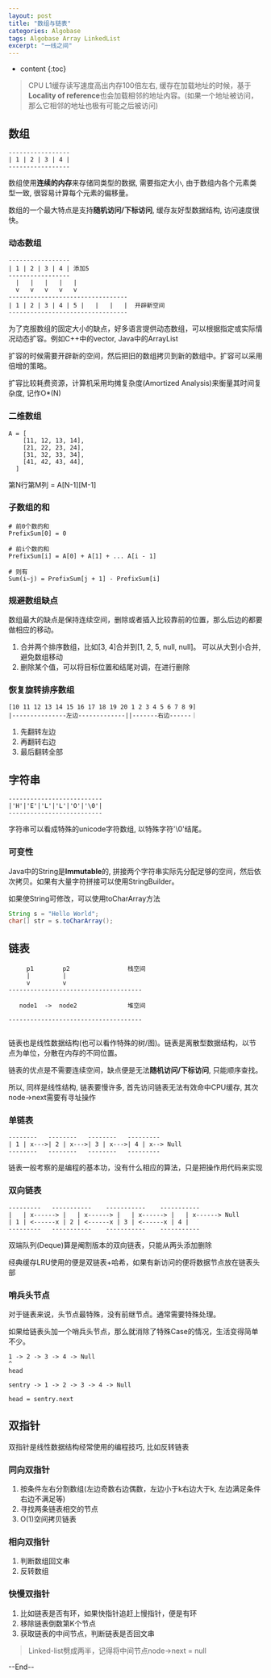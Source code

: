 ```yaml
---
layout: post
title: "数组与链表"
categories: Algobase
tags: Algobase Array LinkedList
excerpt: "一线之间"
---
```


* content
{:toc}

> CPU L1缓存读写速度高出内存100倍左右, 缓存在加载地址的时候，基于**Locality of reference**也会加载相邻的地址内容。(如果一个地址被访问，那么它相邻的地址也极有可能之后被访问)

## 数组

```
-----------------  
| 1 | 2 | 3 | 4 |
-----------------
```

数组使用**连续的内存**来存储同类型的数据, 需要指定大小, 由于数组内各个元素类型一致, 很容易计算每个元素的偏移量。

数组的一个最大特点是支持**随机访问/下标访问**, 缓存友好型数据结构, 访问速度很快。

### 动态数组

```
-----------------
| 1 | 2 | 3 | 4 | 添加5  
----------------- 
  |   |   |   |   |                  
  v   v   v   v   v 
---------------------------------
| 1 | 2 | 3 | 4 | 5 |   |   |   |  开辟新空间
---------------------------------
```

为了克服数组的固定大小的缺点，好多语言提供动态数组，可以根据指定或实际情况动态扩容。例如C++中的vector, Java中的ArrayList

扩容的时候需要开辟新的空间，然后把旧的数组拷贝到新的数组中。扩容可以采用倍增的策略。

扩容比较耗费资源，计算机采用均摊复杂度(Amortized Analysis)来衡量其时间复杂度, 记作O*(N)

### 二维数组

```
A = [
    [11, 12, 13, 14],
    [21, 22, 23, 24],
    [31, 32, 33, 34],
    [41, 42, 43, 44],
  ]
```

第N行第M列 = A[N-1][M-1]

### 子数组的和

```
# 前0个数的和
PrefixSum[0] = 0

# 前i个数的和
PrefixSum[i] = A[0] + A[1] + ... A[i - 1]

# 则有
Sum(i~j) = PrefixSum[j + 1] - PrefixSum[i] 
```

### 规避数组缺点

数组最大的缺点是保持连续空间，删除或者插入比较靠前的位置，那么后边的都要做相应的移动。

1. 合并两个排序数组，比如[3, 4]合并到[1, 2, 5, null, null]。 可以从大到小合并, 避免数组移动
2. 删除某个值，可以将目标位置和结尾对调，在进行删除

### 恢复旋转排序数组

```
[10 11 12 13 14 15 16 17 18 19 20 1 2 3 4 5 6 7 8 9]
|---------------左边-------------||-------右边------｜
```

1. 先翻转左边 
2. 再翻转右边
3. 最后翻转全部

## 字符串

```
--------------------------     
|'H'|'E'|'L'|'L'|'O'|'\0'|
--------------------------
```

字符串可以看成特殊的unicode字符数组, 以特殊字符'\0'结尾。

### 可变性

Java中的String是**Immutable**的, 拼接两个字符串实际先分配足够的空间，然后依次拷贝。如果有大量字符拼接可以使用StringBuilder。

如果使String可修改，可以使用toCharArray方法

```java
String s = "Hello World";
char[] str = s.toCharArray();
```

## 链表

```
     p1        p2                ​栈空间
     |         |
     v         v
-------------------------------------
​
   node1  ->  ​node2              堆空间
​
-------------------------------------
​
```

链表也是线性数据结构(也可以看作特殊的树/图)。链表是离散型数据结构，以节点为单位，分散在内存的不同位置。

链表的优点是不需要连续空间，缺点便是无法**随机访问/下标访问**, 只能顺序查找。

所以, 同样是线性结构, 链表要慢许多, 首先访问链表无法有效命中CPU缓存, 其次node->next需要有寻址操作

### 单链表

```
--------   --------   --------   ---------
| 1 | x--->| 2 | x--->| 3 | x--->| 4 | x--> Null
--------   --------   --------   ---------
```

链表一般考察的是编程的基本功，没有什么相应的算法，只是把操作用代码来实现

### 双向链表

```
---------   -----------    -----------    -----------
|   | x------> |   | x------> |   | x------> |   | x------> Null
| 1 | <------x | 2 | <------x | 3 | <------x | 4 |
---------   -----------    -----------    -----------
```

双端队列(Deque)算是阉割版本的双向链表，只能从两头添加删除

经典缓存LRU使用的便是双链表+哈希，如果有新访问的便将数据节点放在链表头部

### 哨兵头节点

对于链表来说，头节点最特殊，没有前继节点。通常需要特殊处理。

如果给链表头加一个哨兵头节点，那么就消除了特殊Case的情况，生活变得简单不少。

```
1 -> 2 -> 3 -> 4 -> Null
^
head

sentry -> 1 -> 2 -> 3 -> 4 -> Null

head = sentry.next
```

## 双指针

双指针是线性数据结构经常使用的编程技巧, 比如反转链表

### 同向双指针

1. 按条件左右分割数组(左边奇数右边偶数，左边小于k右边大于k, 左边满足条件右边不满足等)
2. 寻找两条链表相交的节点
3. O(1)空间拷贝链表

### 相向双指针

1. 判断数组回文串
2. 反转数组

### 快慢双指针

1. 比如链表是否有环，如果快指针追赶上慢指针，便是有环
2. 移除链表倒数第K个节点
3. 获取链表的中间节点，判断链表是否回文串

> Linked-list劈成两半，记得将中间节点node->next = null

--End--

